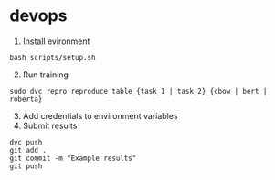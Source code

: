# devops

1. Install evironment
```
bash scripts/setup.sh
```

2. Run training
```
sudo dvc repro reproduce_table_{task_1 | task_2}_{cbow | bert | roberta}
```

3. Add credentials to environment variables
4. Submit results
```
dvc push
git add .
git commit -m "Example results"
git push
```
